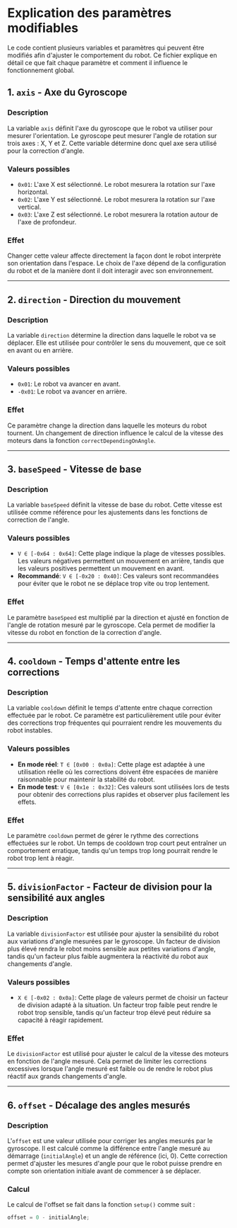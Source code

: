 # Explication des paramètres modifiables

Le code contient plusieurs variables et paramètres qui peuvent être modifiés afin d'ajuster le comportement du robot. Ce fichier explique en détail ce que fait chaque paramètre et comment il influence le fonctionnement global.

## 1. `axis` - Axe du Gyroscope
### Description
La variable `axis` définit l'axe du gyroscope que le robot va utiliser pour mesurer l'orientation. Le gyroscope peut mesurer l'angle de rotation sur trois axes : X, Y et Z. Cette variable détermine donc quel axe sera utilisé pour la correction d'angle.

### Valeurs possibles
- `0x01`: L'axe X est sélectionné. Le robot mesurera la rotation sur l'axe horizontal.
- `0x02`: L'axe Y est sélectionné. Le robot mesurera la rotation sur l'axe vertical.
- `0x03`: L'axe Z est sélectionné. Le robot mesurera la rotation autour de l'axe de profondeur.

### Effet
Changer cette valeur affecte directement la façon dont le robot interprète son orientation dans l'espace. Le choix de l'axe dépend de la configuration du robot et de la manière dont il doit interagir avec son environnement.

---

## 2. `direction` - Direction du mouvement
### Description
La variable `direction` détermine la direction dans laquelle le robot va se déplacer. Elle est utilisée pour contrôler le sens du mouvement, que ce soit en avant ou en arrière.

### Valeurs possibles
- `0x01`: Le robot va avancer en avant.
- `-0x01`: Le robot va avancer en arrière.

### Effet
Ce paramètre change la direction dans laquelle les moteurs du robot tournent. Un changement de direction influence le calcul de la vitesse des moteurs dans la fonction `correctDependingOnAngle`.

---

## 3. `baseSpeed` - Vitesse de base
### Description
La variable `baseSpeed` définit la vitesse de base du robot. Cette vitesse est utilisée comme référence pour les ajustements dans les fonctions de correction de l'angle.

### Valeurs possibles
- `V ∈ [-0x64 : 0x64]`: Cette plage indique la plage de vitesses possibles. Les valeurs négatives permettent un mouvement en arrière, tandis que les valeurs positives permettent un mouvement en avant.
- **Recommandé**: `V ∈ [-0x20 : 0x40]`: Ces valeurs sont recommandées pour éviter que le robot ne se déplace trop vite ou trop lentement.

### Effet
Le paramètre `baseSpeed` est multiplié par la direction et ajusté en fonction de l'angle de rotation mesuré par le gyroscope. Cela permet de modifier la vitesse du robot en fonction de la correction d'angle.

---

## 4. `cooldown` - Temps d'attente entre les corrections
### Description
La variable `cooldown` définit le temps d'attente entre chaque correction effectuée par le robot. Ce paramètre est particulièrement utile pour éviter des corrections trop fréquentes qui pourraient rendre les mouvements du robot instables.

### Valeurs possibles
- **En mode réel**: `T ∈ [0x00 : 0x0a]`: Cette plage est adaptée à une utilisation réelle où les corrections doivent être espacées de manière raisonnable pour maintenir la stabilité du robot.
- **En mode test**: `V ∈ [0x1e : 0x32]`: Ces valeurs sont utilisées lors de tests pour obtenir des corrections plus rapides et observer plus facilement les effets.

### Effet
Le paramètre `cooldown` permet de gérer le rythme des corrections effectuées sur le robot. Un temps de cooldown trop court peut entraîner un comportement erratique, tandis qu'un temps trop long pourrait rendre le robot trop lent à réagir.

---

## 5. `divisionFactor` - Facteur de division pour la sensibilité aux angles
### Description
La variable `divisionFactor` est utilisée pour ajuster la sensibilité du robot aux variations d'angle mesurées par le gyroscope. Un facteur de division plus élevé rendra le robot moins sensible aux petites variations d'angle, tandis qu'un facteur plus faible augmentera la réactivité du robot aux changements d'angle.

### Valeurs possibles
- `X ∈ [-0x02 : 0x0a]`: Cette plage de valeurs permet de choisir un facteur de division adapté à la situation. Un facteur trop faible peut rendre le robot trop sensible, tandis qu'un facteur trop élevé peut réduire sa capacité à réagir rapidement.

### Effet
Le `divisionFactor` est utilisé pour ajuster le calcul de la vitesse des moteurs en fonction de l'angle mesuré. Cela permet de limiter les corrections excessives lorsque l'angle mesuré est faible ou de rendre le robot plus réactif aux grands changements d'angle.

---

## 6. `offset` - Décalage des angles mesurés
### Description
L'`offset` est une valeur utilisée pour corriger les angles mesurés par le gyroscope. Il est calculé comme la différence entre l'angle mesuré au démarrage (`initialAngle`) et un angle de référence (ici, 0). Cette correction permet d'ajuster les mesures d'angle pour que le robot puisse prendre en compte son orientation initiale avant de commencer à se déplacer.

### Calcul
Le calcul de l'offset se fait dans la fonction `setup()` comme suit :
```cpp
offset = 0 - initialAngle;
